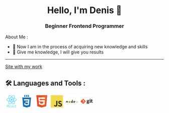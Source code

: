 <div id="header" align="center">
  <h1>Hello, I'm Denis 👋</h1>
  <h3>Beginner Frontend Programmer</h3>
</div>

About Me :
- 🌱 Now I am in the process of acquiring new knowledge and skills
- 🤔 Give me knowledge, I will give you results

---------

[Site with my work](https://my-diploma.nomoredomains.work/signin)

<div>
<h2>🛠 Languages and Tools :</h2>
  <img src="https://github.com/devicons/devicon/raw/master/icons/react/react-original-wordmark.svg" title="React" alt="React" width="40" height="40"/>&nbsp;
  <img src="https://github.com/devicons/devicon/raw/master/icons/css3/css3-plain-wordmark.svg"  title="CSS3" alt="CSS" width="40" height="40"/>&nbsp;
  <img src="https://github.com/devicons/devicon/raw/master/icons/html5/html5-original.svg" title="HTML5" alt="HTML" width="40" height="40"/>&nbsp;
  <img src="https://github.com/devicons/devicon/raw/master/icons/javascript/javascript-original.svg" title="JavaScript" alt="JavaScript" width="40" height="40"/>&nbsp;
  <img src="https://github.com/devicons/devicon/raw/master/icons/nodejs/nodejs-original-wordmark.svg" title="NodeJS" alt="NodeJS" width="40" height="40"/>&nbsp;
  <img src="https://github.com/devicons/devicon/raw/master/icons/git/git-original-wordmark.svg" title="Git" **alt="Git" width="40" height="40"/>
</div>
